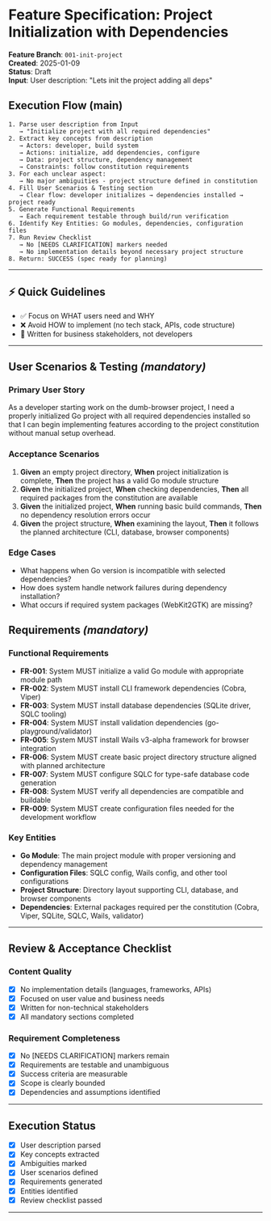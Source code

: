 # Feature Specification: Project Initialization with Dependencies

**Feature Branch**: `001-init-project`  
**Created**: 2025-01-09  
**Status**: Draft  
**Input**: User description: "Lets init the project adding all deps"

## Execution Flow (main)
```
1. Parse user description from Input
   → "Initialize project with all required dependencies"
2. Extract key concepts from description
   → Actors: developer, build system
   → Actions: initialize, add dependencies, configure
   → Data: project structure, dependency management
   → Constraints: follow constitution requirements
3. For each unclear aspect:
   → No major ambiguities - project structure defined in constitution
4. Fill User Scenarios & Testing section
   → Clear flow: developer initializes → dependencies installed → project ready
5. Generate Functional Requirements
   → Each requirement testable through build/run verification
6. Identify Key Entities: Go modules, dependencies, configuration files
7. Run Review Checklist
   → No [NEEDS CLARIFICATION] markers needed
   → No implementation details beyond necessary project structure
8. Return: SUCCESS (spec ready for planning)
```

---

## ⚡ Quick Guidelines
- ✅ Focus on WHAT users need and WHY
- ❌ Avoid HOW to implement (no tech stack, APIs, code structure)
- 👥 Written for business stakeholders, not developers

---

## User Scenarios & Testing *(mandatory)*

### Primary User Story
As a developer starting work on the dumb-browser project, I need a properly initialized Go project with all required dependencies installed so that I can begin implementing features according to the project constitution without manual setup overhead.

### Acceptance Scenarios
1. **Given** an empty project directory, **When** project initialization is complete, **Then** the project has a valid Go module structure
2. **Given** the initialized project, **When** checking dependencies, **Then** all required packages from the constitution are available
3. **Given** the initialized project, **When** running basic build commands, **Then** no dependency resolution errors occur
4. **Given** the project structure, **When** examining the layout, **Then** it follows the planned architecture (CLI, database, browser components)

### Edge Cases
- What happens when Go version is incompatible with selected dependencies?
- How does system handle network failures during dependency installation?
- What occurs if required system packages (WebKit2GTK) are missing?

## Requirements *(mandatory)*

### Functional Requirements
- **FR-001**: System MUST initialize a valid Go module with appropriate module path
- **FR-002**: System MUST install CLI framework dependencies (Cobra, Viper)
- **FR-003**: System MUST install database dependencies (SQLite driver, SQLC tooling)
- **FR-004**: System MUST install validation dependencies (go-playground/validator)
- **FR-005**: System MUST install Wails v3-alpha framework for browser integration
- **FR-006**: System MUST create basic project directory structure aligned with planned architecture
- **FR-007**: System MUST configure SQLC for type-safe database code generation
- **FR-008**: System MUST verify all dependencies are compatible and buildable
- **FR-009**: System MUST create configuration files needed for the development workflow

### Key Entities
- **Go Module**: The main project module with proper versioning and dependency management
- **Configuration Files**: SQLC config, Wails config, and other tool configurations
- **Project Structure**: Directory layout supporting CLI, database, and browser components
- **Dependencies**: External packages required per the constitution (Cobra, Viper, SQLite, SQLC, Wails, validator)

---

## Review & Acceptance Checklist

### Content Quality
- [x] No implementation details (languages, frameworks, APIs)
- [x] Focused on user value and business needs
- [x] Written for non-technical stakeholders
- [x] All mandatory sections completed

### Requirement Completeness
- [x] No [NEEDS CLARIFICATION] markers remain
- [x] Requirements are testable and unambiguous  
- [x] Success criteria are measurable
- [x] Scope is clearly bounded
- [x] Dependencies and assumptions identified

---

## Execution Status

- [x] User description parsed
- [x] Key concepts extracted
- [x] Ambiguities marked
- [x] User scenarios defined
- [x] Requirements generated
- [x] Entities identified
- [x] Review checklist passed

---